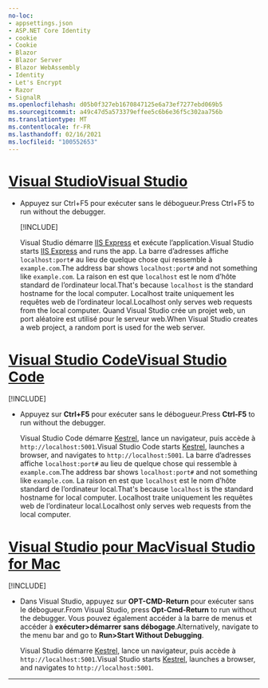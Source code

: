 ```yaml
---
no-loc:
- appsettings.json
- ASP.NET Core Identity
- cookie
- Cookie
- Blazor
- Blazor Server
- Blazor WebAssembly
- Identity
- Let's Encrypt
- Razor
- SignalR
ms.openlocfilehash: d05b0f327eb1670847125e6a73ef7277ebd069b5
ms.sourcegitcommit: a49c47d5a573379effee5c6b6e36f5c302aa756b
ms.translationtype: MT
ms.contentlocale: fr-FR
ms.lasthandoff: 02/16/2021
ms.locfileid: "100552653"
---
```

# <a name="visual-studio"></a>[<span data-ttu-id="f1074-101">Visual Studio</span><span class="sxs-lookup"><span data-stu-id="f1074-101">Visual Studio</span></span>](#tab/visual-studio)

* <span data-ttu-id="f1074-102">Appuyez sur Ctrl+F5 pour exécuter sans le débogueur.</span><span class="sxs-lookup"><span data-stu-id="f1074-102">Press Ctrl+F5 to run without the debugger.</span></span>

  [!INCLUDE[](~/includes/trustCertVS.md)]

  <span data-ttu-id="f1074-103">Visual Studio démarre [IIS Express](/iis/extensions/introduction-to-iis-express/iis-express-overview) et exécute l’application.</span><span class="sxs-lookup"><span data-stu-id="f1074-103">Visual Studio starts [IIS Express](/iis/extensions/introduction-to-iis-express/iis-express-overview) and runs the app.</span></span> <span data-ttu-id="f1074-104">La barre d’adresses affiche `localhost:port#` au lieu de quelque chose qui ressemble à `example.com`.</span><span class="sxs-lookup"><span data-stu-id="f1074-104">The address bar shows `localhost:port#` and not something like `example.com`.</span></span> <span data-ttu-id="f1074-105">La raison en est que `localhost` est le nom d’hôte standard de l’ordinateur local.</span><span class="sxs-lookup"><span data-stu-id="f1074-105">That's because `localhost` is the standard hostname for the local computer.</span></span> <span data-ttu-id="f1074-106">Localhost traite uniquement les requêtes web de l’ordinateur local.</span><span class="sxs-lookup"><span data-stu-id="f1074-106">Localhost only serves web requests from the local computer.</span></span> <span data-ttu-id="f1074-107">Quand Visual Studio crée un projet web, un port aléatoire est utilisé pour le serveur web.</span><span class="sxs-lookup"><span data-stu-id="f1074-107">When Visual Studio creates a web project, a random port is used for the web server.</span></span>
 
# <a name="visual-studio-code"></a>[<span data-ttu-id="f1074-108">Visual Studio Code</span><span class="sxs-lookup"><span data-stu-id="f1074-108">Visual Studio Code</span></span>](#tab/visual-studio-code)

  [!INCLUDE[](~/includes/trustCertVSC.md)]

* <span data-ttu-id="f1074-109">Appuyez sur **Ctrl+F5** pour exécuter sans le débogueur.</span><span class="sxs-lookup"><span data-stu-id="f1074-109">Press **Ctrl-F5** to run without the debugger.</span></span>

  <span data-ttu-id="f1074-110">Visual Studio Code démarre [Kestrel](xref:fundamentals/servers/kestrel), lance un navigateur, puis accède à `http://localhost:5001`.</span><span class="sxs-lookup"><span data-stu-id="f1074-110">Visual Studio Code starts [Kestrel](xref:fundamentals/servers/kestrel), launches a browser, and navigates to `http://localhost:5001`.</span></span> <span data-ttu-id="f1074-111">La barre d’adresses affiche `localhost:port#` au lieu de quelque chose qui ressemble à `example.com`.</span><span class="sxs-lookup"><span data-stu-id="f1074-111">The address bar shows `localhost:port#` and not something like `example.com`.</span></span> <span data-ttu-id="f1074-112">La raison en est que `localhost` est le nom d’hôte standard de l’ordinateur local.</span><span class="sxs-lookup"><span data-stu-id="f1074-112">That's because `localhost` is the standard hostname for  local computer.</span></span> <span data-ttu-id="f1074-113">Localhost traite uniquement les requêtes web de l’ordinateur local.</span><span class="sxs-lookup"><span data-stu-id="f1074-113">Localhost only serves web requests from the local computer.</span></span>

  
# <a name="visual-studio-for-mac"></a>[<span data-ttu-id="f1074-114">Visual Studio pour Mac</span><span class="sxs-lookup"><span data-stu-id="f1074-114">Visual Studio for Mac</span></span>](#tab/visual-studio-mac)

  [!INCLUDE[](~/includes/trustCertMac.md)]

* <span data-ttu-id="f1074-115">Dans Visual Studio, appuyez sur **OPT-CMD-Return** pour exécuter sans le débogueur.</span><span class="sxs-lookup"><span data-stu-id="f1074-115">From Visual Studio, press **Opt-Cmd-Return** to run without the debugger.</span></span> <span data-ttu-id="f1074-116">Vous pouvez également accéder à la barre de menus et accéder à **exécuter>démarrer sans débogage**.</span><span class="sxs-lookup"><span data-stu-id="f1074-116">Alternatively, navigate to the menu bar and go to **Run>Start Without Debugging**.</span></span>

  <span data-ttu-id="f1074-117">Visual Studio démarre [Kestrel](xref:fundamentals/servers/kestrel), lance un navigateur, puis accède à `http://localhost:5001`.</span><span class="sxs-lookup"><span data-stu-id="f1074-117">Visual Studio starts [Kestrel](xref:fundamentals/servers/kestrel), launches a browser, and navigates to `http://localhost:5001`.</span></span>

<!-- End of VS tabs -->

---
